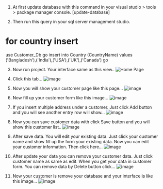 1. At first update database with this command in your visual studio > tools > package manager console. [update-database]

2. Then run this query in your sql server management studio.

# for country insert
use Customer_Db
go
insert into Country (CountryName) values
('Bangladesh'),('India'),('USA'),('UK'),('Canada')
go


3. Now run project. Your interface same as this view..
![Home Page](https://user-images.githubusercontent.com/83389800/217345211-b0a5ac8c-e301-49b2-872a-05dc81235961.PNG)

4. Click this tab...
![image](https://user-images.githubusercontent.com/83389800/217345834-ee8e6b4a-50e1-4573-b79c-9934580a7ce9.png)

5. Now you will show your customer page like this page...
![image](https://user-images.githubusercontent.com/83389800/217346031-7ee49998-1cca-405c-864c-4be491d38c03.png)

6. Now fill up your customer form like this image...
![image](https://user-images.githubusercontent.com/83389800/217346344-edac5c19-7c9d-4d3d-adf2-ccd8cc06997f.png)

7. If you insert multiple address under a customer. Just click Add button and you will see another entry row will show...
![image](https://user-images.githubusercontent.com/83389800/217346820-38c422ba-5fd5-45af-b1c9-474f272980c3.png)

8. Now you can save customer data with click Save button and you will show this customer list..
![image](https://user-images.githubusercontent.com/83389800/217347046-461e7bd9-7218-49de-a7f3-8270d03fc90a.png)

9. After save data. You will edit your existing data. Just click your customer name and show fill up the form your existing data.
Now you can edit your customer information. Then click here...
![image](https://user-images.githubusercontent.com/83389800/217347780-4729ed59-1c49-42bf-9d09-2dcefbdb3bcc.png)

10. After update your data you can remove your customer data. Just click customer name as same as edit.
When you get your data in customer form. You can remove data by Delete button click...
![image](https://user-images.githubusercontent.com/83389800/217348531-1a2c30a1-a085-4964-9d3d-3e49af3d3cca.png)

11. Now your customer is remove your database and your interface is like this image...
![image](https://user-images.githubusercontent.com/83389800/217348798-bc8e4cf2-633a-41dd-a543-558329e85e9a.png)


